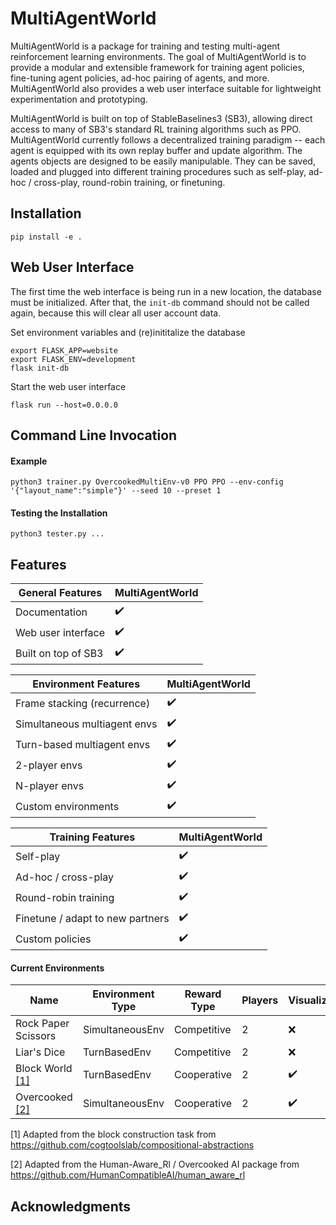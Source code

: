 # MultiAgentWorld

MultiAgentWorld is a package for training and testing multi-agent reinforcement learning environments. The goal of MultiAgentWorld is to provide a modular and extensible framework for training agent policies, fine-tuning agent policies, ad-hoc pairing of agents, and more. MultiAgentWorld also provides a web user interface suitable for lightweight experimentation and prototyping.


MultiAgentWorld is built on top of StableBaselines3 (SB3), allowing direct access to many of SB3's standard RL training algorithms such as PPO. MultiAgentWorld currently follows a decentralized training paradigm -- each agent is equipped with its own replay buffer and update algorithm. The agents objects are designed to be easily manipulable. They can be saved, loaded and plugged into different training procedures such as self-play, ad-hoc / cross-play, round-robin training, or finetuning.


## Installation
```
pip install -e .
```


## Web User Interface

The first time the web interface is being run in a new location, the database must be initialized. After that, the ``init-db`` command should not be called again, because this will clear all user account data.

Set environment variables and (re)inititalize the database
```
export FLASK_APP=website
export FLASK_ENV=development
flask init-db
```

Start the web user interface
```
flask run --host=0.0.0.0
```


## Command Line Invocation


#### Example
```
python3 trainer.py OvercookedMultiEnv-v0 PPO PPO --env-config '{"layout_name":"simple"}' --seed 10 --preset 1
```

#### Testing the Installation
```
python3 tester.py ...
```


## Features

| **General Features**        | **MultiAgentWorld** |
| --------------------------- | ----------------------|
| Documentation               | :heavy_check_mark: |
| Web user interface          | :heavy_check_mark: |
| Built on top of SB3         | :heavy_check_mark: |



| **Environment Features**    | **MultiAgentWorld** |
| --------------------------- | ----------------------|
| Frame stacking (recurrence) | :heavy_check_mark: |
| Simultaneous multiagent envs| :heavy_check_mark: |
| Turn-based multiagent envs  | :heavy_check_mark: |
| 2-player envs               | :heavy_check_mark: |
| N-player envs               | :heavy_check_mark: |
| Custom environments         | :heavy_check_mark: |


| **Training Features**           | **MultiAgentWorld** |
| ------------------------------- | ----------------------|
| Self-play                       | :heavy_check_mark: |
| Ad-hoc / cross-play             | :heavy_check_mark: |
| Round-robin training            | :heavy_check_mark: |
| Finetune / adapt to new partners| :heavy_check_mark: |
| Custom policies                 | :heavy_check_mark: |



#### Current Environments

| **Name**              | **Environment Type**  | **Reward Type**  | **Players**     | **Visualization**   |
| --------------------- | --------------------- | ---------------- | --------------- | ------------------- |
| Rock Paper Scissors   | SimultaneousEnv       | Competitive      | 2               | :x:                 |
| Liar's Dice           | TurnBasedEnv          | Competitive       | 2               | :x:                 |
| Block World [[1]](#1) | TurnBasedEnv          | Cooperative      | 2               | :heavy_check_mark:  |
| Overcooked [[2]](#2)  | SimultaneousEnv       | Cooperative      | 2               | :heavy_check_mark:  |

<a id="1">[1]</a>
Adapted from the block construction task from https://github.com/cogtoolslab/compositional-abstractions

<a id="2">[2]</a>
Adapted from the Human-Aware_Rl / Overcooked AI package from https://github.com/HumanCompatibleAI/human_aware_rl


## Acknowledgments
